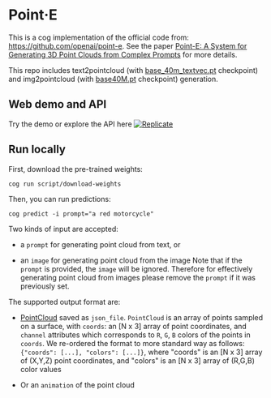 # Point·E


This is a cog implementation of the official code from: https://github.com/openai/point-e.
See the paper [Point-E: A System for Generating 3D Point Clouds from Complex Prompts](https://arxiv.org/abs/2212.08751) for more details.

This repo includes text2pointcloud (with [base_40m_textvec.pt](https://github.com/openai/point-e/blob/main/point_e/models/download.py#L16) checkpoint) and img2pointcloud (with [base40M.pt](https://github.com/openai/point-e/blob/main/point_e/models/download.py#L18) checkpoint) generation.


## Web demo and API

Try the demo or explore the API here [![Replicate](https://replicate.com/cjwbw/kpoint-earlo/badge)](https://replicate.com/cjwbw/point-e) 


## Run locally

First, download the pre-trained weights:

    cog run script/download-weights 

Then, you can run predictions:

    cog predict -i prompt="a red motorcycle"


Two kinds of input are accepted: 

-  a `prompt` for generating point cloud from text, or 

-  an `image` for generating point cloud from the image
Note that if the `prompt` is provided, the `image` will be ignored. Therefore for effectively generating point cloud from images please remove the `prompt` if it was previously set.

The supported output format are:

-  [PointCloud](https://github.com/chenxwh/point-e/blob/main/point_e/util/point_cloud.py#L19) saved as `json_file`. `PointCloud` is  an array of points sampled on a surface, with `coords`: an [N x 3] array of point coordinates, and `channel` attributes which corresponds to `R`, `G`, `B` colors of the points in `coords`. We re-ordered the format to more standard way as follows:
    `{"coords": [...], "colors": [...]}`, 
where "coords" is an [N x 3] array of (X,Y,Z) point coordinates, and "colors" is an [N x 3] array of (R,G,B) color values

- Or an `animation` of the point cloud
